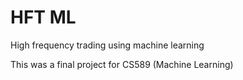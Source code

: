 # HFT ML
 High frequency trading using machine learning

This was a final project for CS589 (Machine Learning)
